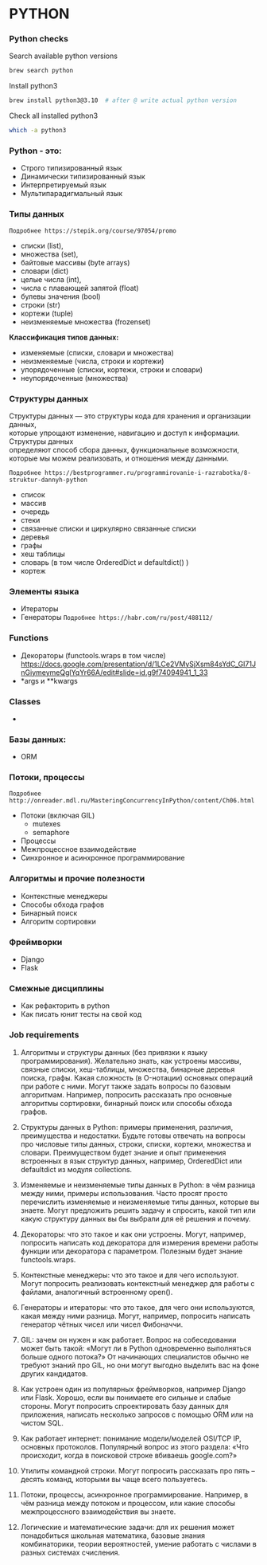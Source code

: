 # PYTHON

### Python checks

Search available python versions
```bash
brew search python
```

Install python3
```bash
brew install python3@3.10  # after @ write actual python version
```

Check all installed python3
```bash
which -a python3
```

### Python - это:

- Строго типизированный язык
- Динамически типизированный язык
- Интерпретируемый язык
- Мультипарадигмальный язык

### Типы данных
`Подробнее https://stepik.org/course/97054/promo`

- списки (list),
- множества (set),
- байтовые массивы (byte arrays)
- словари (dict)
- целые числа (int),
- числа с плавающей запятой (float)
- булевы значения (bool)
- строки (str)
- кортежи (tuple)
- неизменяемые множества (frozenset)

**Классификация типов данных:**
- изменяемые (списки, словари и множества)
- неизменяемые (числа, строки и кортежи)
- упорядоченные (списки, кортежи, строки и словари)
- неупорядоченные (множества)

### Структуры данных

Структуры данных — это структуры кода для хранения и организации данных, <br> 
которые упрощают изменение, навигацию и доступ к информации. Структуры данных <br> 
определяют способ сбора данных, функциональные возможности, <br>
которые мы можем реализовать, и отношения между данными. <br>

`Подробнее https://bestprogrammer.ru/programmirovanie-i-razrabotka/8-struktur-dannyh-python`

- список
- массив
- очередь
- стеки
- связанные списки и циркулярно связанные списки
- деревья
- графы
- хеш таблицы
- словарь (в том числе OrderedDict и defaultdict() )
- кортеж

### Элементы языка
- Итераторы 
- Генераторы `Подробнее https://habr.com/ru/post/488112/`

### Functions
- Декораторы (functools.wraps в том числе) https://docs.google.com/presentation/d/1LCe2VMySjXsm84sYdC_GI71JnGiymeymeQglYqYr66A/edit#slide=id.g9f74094941_1_33
- *args и **kwargs 

### Classes
- 

### Базы данных: 
- ORM

### Потоки, процессы
`Подробнее http://onreader.mdl.ru/MasteringConcurrencyInPython/content/Ch06.html`
- Потоки (включая GIL)
  - mutexes
  - semaphore
- Процессы
- Межпроцессное взаимодействие
- Синхронное и асинхронное программирование

### Алгоритмы и прочие полезности
- Контекстные менеджеры
- Способы обхода графов
- Бинарный поиск
- Алгоритм сортировки

### Фреймворки
- Django
- Flask

### Смежные дисциплины
- Как рефакторить в python
- Как писать юнит тесты на свой код



### Job requirements

1. Алгоритмы и структуры данных (без привязки к языку программирования). Желательно знать, как устроены массивы,
связные списки, хеш-таблицы, множества, бинарные деревья поиска, графы. Какая сложность (в O-нотации) основных
операций при работе с ними. Могут также задать вопросы по базовым алгоритмам. Например, попросить рассказать
про основные алгоритмы сортировки, бинарный поиск или способы обхода графов.

2. Структуры данных в Python: примеры применения, различия, преимущества и недостатки. Будьте готовы отвечать
на вопросы про числовые типы данных, строки, списки, кортежи, множества и словари. Преимуществом будет знание
и опыт применения встроенных в язык структур данных, например, OrderedDict или defaultdict из модуля collections.

3. Изменяемые и неизменяемые типы данных в Python: в чём разница между ними, примеры использования.
Часто просят просто перечислить изменяемые и неизменяемые типы данных, которые вы знаете. Могут предложить
решить задачу и спросить, какой тип или какую структуру данных вы бы выбрали для её решения и почему.

4. Декораторы: что это такое и как они устроены. Могут, например, попросить написать код декоратора для
измерения времени работы функции или декоратора с параметром. Полезным будет знание functools.wraps.

5. Контекстные менеджеры: что это такое и для чего используют. Могут попросить реализовать контекстный
менеджер для работы с файлами, аналогичный встроенному open().

6. Генераторы и итераторы: что это такое, для чего они используются, какая между ними разница. Могут,
например, попросить написать генератор чётных чисел или чисел Фибоначчи.

7. GIL: зачем он нужен и как работает. Вопрос на собеседовании может быть такой: «Могут ли в Python
одновременно выполняться больше одного потока?» От начинающих специалистов обычно не требуют знаний
про GIL, но они могут выгодно выделить вас на фоне других кандидатов.

8. Как устроен один из популярных фреймворков, например Django или Flask. Хорошо, если вы понимаете его
сильные и слабые стороны. Могут попросить спроектировать базу данных для приложения, написать несколько
запросов с помощью ORM или на чистом SQL.

9. Как работает интернет: понимание модели/моделей OSI/TCP IP, основных протоколов. Популярный вопрос из
этого раздела: «Что происходит, когда в поисковой строке вбиваешь google.com?»

10. Утилиты командной строки. Могут попросить рассказать про пять – десять команд, которыми вы чаще всего
пользуетесь.

11. Потоки, процессы, асинхронное программирование. Например, в чём разница между потоком и процессом,
или какие способы межпроцессного взаимодействия вы знаете.

12. Логические и математические задачи: для их решения может понадобиться школьная математика, базовые
знания комбинаторики, теории вероятностей, умение работать с числами в разных системах счисления.